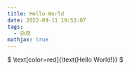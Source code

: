 ```yaml
---
title: Hello World
date: 2022-09-11 19:53:07
tags:
  - 杂项
mathjax: true
---
```

$ \text[color=red]{\text{Hello World!}} $